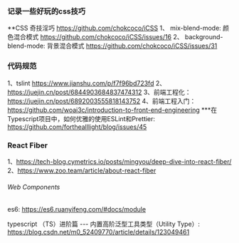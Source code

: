 ### 记录一些好玩的css技巧
**CSS 奇技淫巧 https://github.com/chokcoco/iCSS
1、 mix-blend-mode: 颜色混合模式 https://github.com/chokcoco/iCSS/issues/16
2、 background-blend-mode: 背景混合模式 https://github.com/chokcoco/iCSS/issues/31


### 代码规范
1、tslint https://www.jianshu.com/p/f7f96bd723fd
2、 https://juejin.cn/post/6844903684837474312
3、前端工程化： https://juejin.cn/post/6892003555818143752
4、前端工程入门： https://github.com/woai3c/introduction-to-front-end-engineering
***在Typescript项目中，如何优雅的使用ESLint和Prettier: https://github.com/forthealllight/blog/issues/45



### React Fiber
1、https://tech-blog.cymetrics.io/posts/mingyou/deep-dive-into-react-fiber/
2、https://www.zoo.team/article/about-react-fiber




###### Web Components


es6: https://es6.ruanyifeng.com/#docs/module



typescript （TS）进阶篇 --- 内置高阶泛型工具类型（Utility Type）: https://blog.csdn.net/m0_52409770/article/details/123049461